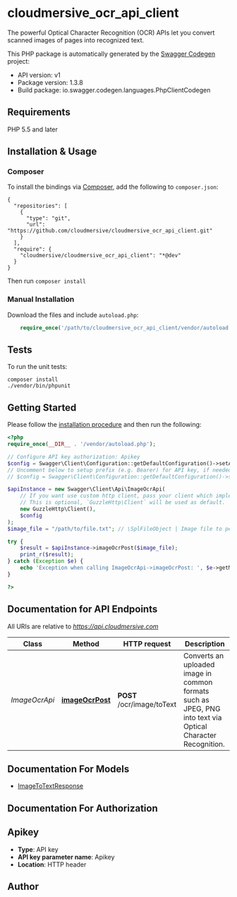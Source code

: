 # cloudmersive_ocr_api_client
The powerful Optical Character Recognition (OCR) APIs let you convert scanned images of pages into recognized text.

This PHP package is automatically generated by the [Swagger Codegen](https://github.com/swagger-api/swagger-codegen) project:

- API version: v1
- Package version: 1.3.8
- Build package: io.swagger.codegen.languages.PhpClientCodegen

## Requirements

PHP 5.5 and later

## Installation & Usage
### Composer

To install the bindings via [Composer](http://getcomposer.org/), add the following to `composer.json`:

```
{
  "repositories": [
    {
      "type": "git",
      "url": "https://github.com/cloudmersive/cloudmersive_ocr_api_client.git"
    }
  ],
  "require": {
    "cloudmersive/cloudmersive_ocr_api_client": "*@dev"
  }
}
```

Then run `composer install`

### Manual Installation

Download the files and include `autoload.php`:

```php
    require_once('/path/to/cloudmersive_ocr_api_client/vendor/autoload.php');
```

## Tests

To run the unit tests:

```
composer install
./vendor/bin/phpunit
```

## Getting Started

Please follow the [installation procedure](#installation--usage) and then run the following:

```php
<?php
require_once(__DIR__ . '/vendor/autoload.php');

// Configure API key authorization: Apikey
$config = Swagger\Client\Configuration::getDefaultConfiguration()->setApiKey('Apikey', 'YOUR_API_KEY');
// Uncomment below to setup prefix (e.g. Bearer) for API key, if needed
// $config = Swagger\Client\Configuration::getDefaultConfiguration()->setApiKeyPrefix('Apikey', 'Bearer');

$apiInstance = new Swagger\Client\Api\ImageOcrApi(
    // If you want use custom http client, pass your client which implements `GuzzleHttp\ClientInterface`.
    // This is optional, `GuzzleHttp\Client` will be used as default.
    new GuzzleHttp\Client(),
    $config
);
$image_file = "/path/to/file.txt"; // \SplFileObject | Image file to perform OCR on.  Common file formats such as PNG, JPEG are supported.

try {
    $result = $apiInstance->imageOcrPost($image_file);
    print_r($result);
} catch (Exception $e) {
    echo 'Exception when calling ImageOcrApi->imageOcrPost: ', $e->getMessage(), PHP_EOL;
}

?>
```

## Documentation for API Endpoints

All URIs are relative to *https://api.cloudmersive.com*

Class | Method | HTTP request | Description
------------ | ------------- | ------------- | -------------
*ImageOcrApi* | [**imageOcrPost**](docs/Api/ImageOcrApi.md#imageocrpost) | **POST** /ocr/image/toText | Converts an uploaded image in common formats such as JPEG, PNG into text via Optical Character Recognition.


## Documentation For Models

 - [ImageToTextResponse](docs/Model/ImageToTextResponse.md)


## Documentation For Authorization


## Apikey

- **Type**: API key
- **API key parameter name**: Apikey
- **Location**: HTTP header


## Author




